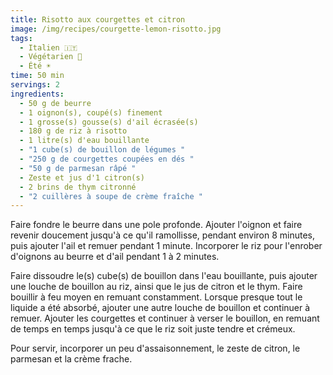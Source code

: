 ```yaml
---
title: Risotto aux courgettes et citron
image: /img/recipes/courgette-lemon-risotto.jpg
tags:
  - Italien 🇮🇹
  - Végétarien 🌿
  - Été ☀️
time: 50 min
servings: 2
ingredients:
  - 50 g de beurre
  - 1 oignon(s), coupé(s) finement
  - 1 grosse(s) gousse(s) d'ail écrasée(s)
  - 180 g de riz à risotto
  - 1 litre(s) d'eau bouillante
  - "1 cube(s) de bouillon de légumes "
  - "250 g de courgettes coupées en dés "
  - "50 g de parmesan râpé "
  - Zeste et jus d'1 citron(s)
  - 2 brins de thym citronné
  - "2 cuillères à soupe de crème fraîche "
---
```

Faire fondre le beurre dans une pole profonde. Ajouter l'oignon et faire revenir doucement jusqu'à ce qu'il ramollisse, pendant environ 8 minutes, puis ajouter l'ail et remuer pendant 1 minute. Incorporer le riz pour l'enrober d'oignons au beurre et d'ail pendant 1 à 2 minutes.

Faire dissoudre le(s) cube(s) de bouillon dans l'eau bouillante, puis ajouter une louche de bouillon au riz, ainsi que le jus de citron et le thym. Faire bouillir à feu moyen en remuant constamment. Lorsque presque tout le liquide a été absorbé, ajouter une autre louche de bouillon et continuer à remuer. Ajouter les courgettes et continuer à verser le bouillon, en remuant de temps en temps jusqu'à ce que le riz soit juste tendre et crémeux.

Pour servir, incorporer un peu d'assaisonnement, le zeste de citron, le parmesan et la crème frache.